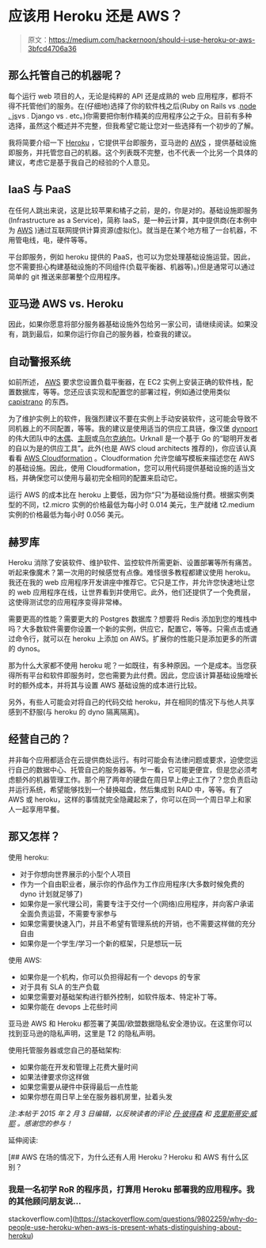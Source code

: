 # 应该用 Heroku 还是 AWS？

> 原文：<https://medium.com/hackernoon/should-i-use-heroku-or-aws-3bfcd4706a36>

## 那么托管自己的机器呢？

每个运行 web 项目的人，无论是纯粹的 API 还是成熟的 web 应用程序，都将不得不托管他们的服务。在(仔细地)选择了你的软件栈之后(Ruby on Rails vs .[node . js](https://hackernoon.com/tagged/nodejs)vs . Django vs . etc。)你需要把你制作精美的应用程序公之于众。目前有多种选择，虽然这个概述并不完整，但我希望它能让您对一些选择有一个初步的了解。

我将简要介绍一下 [Heroku](https://www.heroku.com/) ，它提供平台即服务，亚马逊的 [AWS](http://aws.amazon.com/) ，提供基础设施即服务，并托管您自己的机器。这个列表既不完整，也不代表一个比另一个具体的建议，考虑它是基于我自己的经验的个人意见。

## IaaS 与 PaaS

在任何人跳出来说，这是比较苹果和橘子之前，是的，你是对的。基础设施即服务(Infrastructure as a Service)，简称 IaaS，是一种云计算，其中提供商(在本例中为 [AWS](http://aws.amazon.com/) )通过互联网提供计算资源(虚拟化)。就当是在某个地方租了一台机器，不用管电线，电，硬件等等。

平台即服务，例如 heroku 提供的 PaaS，也可以为您处理基础设施运营。因此，您不需要担心构建基础设施的不同组件(负载平衡器、机器等)。)但是通常可以通过简单的 git 推送来部署整个应用程序。

## 亚马逊 AWS vs. Heroku

因此，如果你愿意将部分服务器基础设施外包给另一家公司，请继续阅读。如果没有，跳到最后，如果你运行你自己的服务器，检查我的建议。

## 自动警报系统

如前所述， [AWS](http://aws.amazon.com/) 要求您设置负载平衡器，在 EC2 实例上安装正确的软件栈，配置数据库，等等。您还应该实现和配置您的部署过程，例如通过使用类似 [capistrano](https://github.com/capistrano/capistrano) 的东西。

为了维护实例上的软件，我强烈建议不要在实例上手动安装软件，这可能会导致不同机器上的不同配置，等等。我的建议是使用适当的供应工具链，像汉堡 [dynport](http://www.dynport.de/) 的伟大团队中的[木偶](http://puppetlabs.com/puppet/puppet-open-source)、[主厨](https://www.chef.io/chef/)或[乌尔克纳尔](http://urknall.dynport.de/)。Urknall 是一个基于 Go 的“聪明开发者的自以为是的供应工具”。此外(也是 AWS cloud architects 推荐的)，你应该认真看看 [AWS Cloudformation](http://aws.amazon.com/cloudformation/) 。Cloudformation 允许您编写模板来描述您在 AWS 的基础设施。因此，使用 Cloudformation，您可以用代码提供基础设施的适当文档，并确保您可以使用与最初完全相同的配置来启动它。

运行 AWS 的成本比在 heroku 上要低，因为你“只”为基础设施付费。根据实例类型的不同，t2.micro 实例的价格最低为每小时 0.014 美元，生产就绪 t2.medium 实例的价格最低为每小时 0.056 美元。

## 赫罗库

Heroku 消除了安装软件、维护软件、监控软件所需更新、设置部署等所有痛苦。听起来像魔术？第一次用的时候感觉有点像。难怪很多教程都建议使用 heroku。我还在我的 web 应用程序开发讲座中推荐它。它只是工作，并允许您快速地让您的 web 应用程序在线，让世界看到并使用它。此外，他们还提供了一个免费层，这使得测试您的应用程序变得非常棒。

需要更高的性能？需要更大的 Postgres 数据库？想要将 Redis 添加到您的堆栈中吗？大多数软件需要你设置一个新的实例，供应它，配置它，等等。只需点击或通过命令行，就可以在 heroku 上添加 on AWS。扩展你的性能只是添加更多的所谓的 dynos。

那为什么大家都不使用 heroku 呢？一如既往，有多种原因。一个是成本。当您获得所有平台和软件即服务时，您也需要为此付费。因此，您应该计算基础设施增长时的额外成本，并将其与设置 AWS 基础设施的成本进行比较。

另外，有些人可能会对将自己的代码交给 heroku，并在相同的情况下与他人共享感到不舒服(与 heroku 的 dyno 隔离隔离)。

## 经营自己的？

并非每个应用都适合在云提供商处运行。有时可能会有法律问题或要求，迫使您运行自己的数据中心、托管自己的服务器等。乍一看，它可能更便宜，但是您必须考虑额外的机器管理工作。那个用了两年的硬盘在周日早上停止工作了？您负责启动并运行系统，希望能够找到一个替换磁盘，然后集成到 RAID 中，等等。有了 AWS 或 heroku，这样的事情就完全隐藏起来了，你可以在同一个周日早上和家人一起享用早餐。

## 那又怎样？

使用 heroku:

*   对于你想向世界展示的小型个人项目
*   作为一个自由职业者，展示你的作品作为工作应用程序(大多数时候免费的 dyno 计划就足够了)
*   如果你是一家代理公司，需要专注于交付一个(网络)应用程序，并向客户承诺全面负责运营，不需要专家参与
*   如果您需要快速入门，并且不希望有管理系统的开销，也不需要这样做的充分自由
*   如果你是一个学生/学习一个新的框架，只是想玩一玩

使用 AWS:

*   如果你是一个机构，你可以负担得起有一个 devops 的专家
*   对于具有 SLA 的生产负载
*   如果您需要对基础架构进行额外控制，如软件版本、特定补丁等。
*   如果你能在 devops 上花些时间

亚马逊 AWS 和 Heroku 都签署了美国/欧盟数据隐私安全港协议。在这里你可以找到亚马逊的隐私声明，这里是 T2 的隐私声明。

使用托管服务器或您自己的基础架构:

*   如果你能在开发和管理上花费大量时间
*   如果法律要求你这样做
*   如果您需要从硬件中获得最后一点性能
*   如果你想在周日早上坐在服务器机房里，扯着头发

*注:本帖于 2015 年 2 月 3 日编辑，以反映读者的评论* [*丹·彼得森*](https://twitter.com/dpiddee) *和* [*克里斯蒂安·威耶*](https://twitter.com/chrisweyer) *。感谢您的参与！*

延伸阅读:

[](https://stackoverflow.com/questions/9802259/why-do-people-use-heroku-when-aws-is-present-whats-distinguishing-about-heroku) [## AWS 在场的情况下，为什么还有人用 Heroku？Heroku 和 AWS 有什么区别？

### 我是一名初学 RoR 的程序员，打算用 Heroku 部署我的应用程序。我的其他顾问朋友说…

stackoverflow.com](https://stackoverflow.com/questions/9802259/why-do-people-use-heroku-when-aws-is-present-whats-distinguishing-about-heroku)